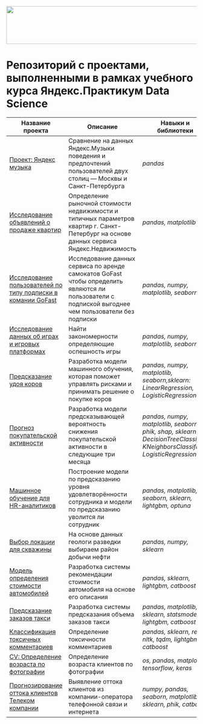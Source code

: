 <img src="https://repository-images.githubusercontent.com/558301821/79a77bfd-2e26-4dfc-be55-18b10f2ab6ae" width="1000" height="100">

# Репозиторий с проектами, выполненными в рамках учебного курса Яндекс.Практикум Data Science 

|Название проекта|Описание|Навыки и библиотеки|
|-|--------|---|
|[Проект: Яндекс музыка](https://github.com/BazhenovML/My-Projects/tree/main/%D0%9F%D1%80%D0%BE%D0%B5%D0%BA%D1%82%3A%20%D0%AF%D0%BD%D0%B4%D0%B5%D0%BA%D1%81%20%D0%BC%D1%83%D0%B7%D1%8B%D0%BA%D0%B0/)|Сравнение на данных Яндекс.Музыки поведения и предпочтений пользователей двух столиц — Москвы и Санкт-Петербурга|*pandas*|
|[Исследование объявлений о продаже квартир](https://github.com/BazhenovML/My-Projects/tree/main/%D0%98%D1%81%D1%81%D0%BB%D0%B5%D0%B4%D0%BE%D0%B2%D0%B0%D0%BD%D0%B8%D0%B5%20%D0%BE%D0%B1%D1%8A%D1%8F%D0%B2%D0%BB%D0%B5%D0%BD%D0%B8%D0%B9%20%D0%BE%20%D0%BF%D1%80%D0%BE%D0%B4%D0%B0%D0%B6%D0%B5%20%D0%BA%D0%B2%D0%B0%D1%80%D1%82%D0%B8%D1%80/)|Определение рыночной стоимости недвижимости и типичных параметров квартир г. Санкт-Петербург на основе данных сервиса Яндекс.Недвижимость|*pandas, matplotlib*|
|[Исследование пользователей по типу подписки в комании GoFast](https://github.com/BazhenovML/My-Projects/tree/main/%D0%A1%D1%82%D0%B0%D1%82%D0%B8%D1%81%D1%82%D0%B8%D1%87%D0%B5%D1%81%D0%BA%D0%B8%D0%B9%20%D0%B0%D0%BD%D0%B0%D0%BB%D0%B8%D0%B7%20%D0%BF%D0%BE%D0%BB%D1%8C%D0%B7%D0%BE%D0%B2%D0%B0%D1%82%D0%B5%D0%BB%D0%B5%D0%B9%20%D0%BF%D0%BE%20%D1%82%D0%B8%D0%BF%D1%83%20%D0%BF%D0%BE%D0%B4%D0%BF%D0%B8%D1%81%D0%BA%D0%B8%20%D0%B2%20%D0%BA%D0%BE%D0%BC%D0%BF%D0%B0%D0%BD%D0%B8%D0%B8%20GoFast/)|Исследование данных сервиса по аренде самокатов GoFast чтобы определить являются ли пользователи с подпиской выгоднее чем пользователи без подписки|*pandas, numpy, matplotlib, seaborn*|
|[Исследование данных об играх и игровых платформах](https://github.com/BazhenovML/My-Projects/tree/main/%D0%98%D1%81%D1%81%D0%BB%D0%B5%D0%B4%D0%BE%D0%B2%D0%B0%D0%BD%D0%B8%D0%B5%20%D0%B4%D0%B0%D0%BD%D0%BD%D1%8B%D1%85%20%D0%BE%D0%B1%20%D0%B8%D0%B3%D1%80%D0%B0%D1%85%20%D0%B8%20%D0%B8%D0%B3%D1%80%D0%BE%D0%B2%D1%8B%D1%85%20%D0%BF%D0%BB%D0%B0%D1%82%D1%84%D0%BE%D1%80%D0%BC%D0%B0%D1%85/)|Найти закономерности определяющие оспешность игры|*pandas, numpy, matplotlib, seaborn*|
|[Предсказание удоя коров](https://github.com/BazhenovML/My-Projects/tree/main/%D0%9F%D1%80%D0%B5%D0%B4%D1%81%D0%BA%D0%B0%D0%B7%D0%B0%D0%BD%D0%B8%D0%B5%20%D1%83%D0%B4%D0%BE%D1%8F%20%D0%BA%D0%BE%D1%80%D0%BE%D0%B2/)|Разработка модели машинного обучения, которая поможет управлять рисками и принимать решение о покупке коров|*pandas, numpy, matplotlib, seaborn,sklearn: LinearRegression, LogisticRegression*|
|[Прогноз покупательской активности](https://github.com/BazhenovML/My-Projects/tree/main/%D0%9F%D1%80%D0%BE%D0%B3%D0%BD%D0%BE%D0%B7%20%D0%BF%D0%BE%D0%BA%D1%83%D0%BF%D0%B0%D1%82%D0%B5%D0%BB%D1%8C%D1%81%D0%BA%D0%BE%D0%B9%20%D0%B0%D0%BA%D1%82%D0%B8%D0%B2%D0%BD%D0%BE%D1%81%D1%82%D0%B8/)|Разработка модели предсказывающей вероятность снижения покупательской активности в следующие три месяца|*pandas, numpy, matplotlib, seaborn, phik, shap, sklearn: DecisionTreeClassifier, KNeighborsClassifier, LogisticRegression*|
|[Машинное обучение для HR-аналитиков](https://github.com/BazhenovML/My-Projects/tree/main/%D0%9C%D0%B0%D1%88%D0%B8%D0%BD%D0%BD%D0%BE%D0%B5%20%D0%BE%D0%B1%D1%83%D1%87%D0%B5%D0%BD%D0%B8%D0%B5%20%D0%B4%D0%BB%D1%8F%20HR-%D0%B0%D0%BD%D0%B0%D0%BB%D0%B8%D1%82%D0%B8%D0%BA%D0%BE%D0%B2/)|Построение модели по предсказанию уровня удовлетворённости сотрудника и модели по предсказанию уволится ли сотрудник|*pandas, matplotlib, seaborn, sklearn, lightgbm, optuna*|
|[Выбор локации для скважины](https://github.com/BazhenovML/My-Projects/tree/main/%D0%92%D1%8B%D0%B1%D0%BE%D1%80%20%D0%BB%D0%BE%D0%BA%D0%B0%D1%86%D0%B8%D0%B8%20%D0%B4%D0%BB%D1%8F%20%D1%81%D0%BA%D0%B2%D0%B0%D0%B6%D0%B8%D0%BD%D1%8B/)|На основе данных геологи разведки выбираем район добычи нефти|*pandas, numpy, sklearn*|
|[Модель определения стоимости автомобилей](https://github.com/BazhenovML/My-Projects/tree/main/%D0%9C%D0%BE%D0%B4%D0%B5%D0%BB%D1%8C%20%D0%BE%D0%BF%D1%80%D0%B5%D0%B4%D0%B5%D0%BB%D0%B5%D0%BD%D0%B8%D1%8F%20%D1%81%D1%82%D0%BE%D0%B8%D0%BC%D0%BE%D1%81%D1%82%D0%B8%20%D0%B0%D0%B2%D1%82%D0%BE%D0%BC%D0%BE%D0%B1%D0%B8%D0%BB%D0%B5%D0%B9/)|Разработка системы рекомендации стоимости автомобиля на основе его описания|*pandas, sklearn, lightgbm, catboost*|
|[Предсказание заказов такси](https://github.com/BazhenovML/My-Projects/tree/main/%D0%9F%D1%80%D0%B5%D0%B4%D1%81%D0%BA%D0%B0%D0%B7%D0%B0%D0%BD%D0%B8%D0%B5%20%D0%B7%D0%B0%D0%BA%D0%B0%D0%B7%D0%BE%D0%B2%20%D1%82%D0%B0%D0%BA%D1%81%D0%B8/)|Разработка системы предсказания объема заказов такси|*pandas, matplotlib, sklearn, statsmodels, lightgbm, catboost*|
|[Классификация токсичных комментариев](https://github.com/BazhenovML/My-Projects/tree/main/%D0%9A%D0%BB%D0%B0%D1%81%D1%81%D0%B8%D1%84%D0%B8%D0%BA%D0%B0%D1%86%D0%B8%D1%8F%20%D1%82%D0%BE%D0%BA%D1%81%D0%B8%D1%87%D0%BD%D1%8B%D1%85%20%D0%BA%D0%BE%D0%BC%D0%BC%D0%B5%D0%BD%D1%82%D0%B0%D1%80%D0%B8%D0%B5%D0%B2/)|Определение токсичности комментариев|*pandas, sklearn, re, nltk, tqdm, lightgbm, catboost*|
|[CV: Определение возраста по фотографии](https://github.com/BazhenovML/My-Projects/tree/main/CV%3A%20%D0%9E%D0%BF%D1%80%D0%B5%D0%B4%D0%B5%D0%BB%D0%B5%D0%BD%D0%B8%D0%B5%20%D0%B2%D0%BE%D0%B7%D1%80%D0%B0%D1%81%D1%82%D0%B0%20%D0%BF%D0%BE%20%D1%84%D0%BE%D1%82%D0%BE%D0%B3%D1%80%D0%B0%D1%84%D0%B8%D0%B8/)|Определение возраста клиентов по фотографии|*os, pandas, matplotlib, tensorflow, keras*|
|[Прогнозирование оттока клиентов Телеком компании](https://github.com/BazhenovML/My-Projects/tree/main/%D0%9F%D1%80%D0%BE%D0%B3%D0%BD%D0%BE%D0%B7%D0%B8%D1%80%D0%BE%D0%B2%D0%B0%D0%BD%D0%B8%D0%B5%20%D0%BE%D1%82%D1%82%D0%BE%D0%BA%D0%B0%20%D0%BA%D0%BB%D0%B8%D0%B5%D0%BD%D1%82%D0%BE%D0%B2%20%D0%A2%D0%B5%D0%BB%D0%B5%D0%BA%D0%BE%D0%BC%20%D0%BA%D0%BE%D0%BC%D0%BF%D0%B0%D0%BD%D0%B8%D0%B8/)|Выявление оттока клиентов из компании-оператора телефонной связи и интернета|*numpy, pandas, seaborn, matplotlib, sklearn, phik, catboost*|
